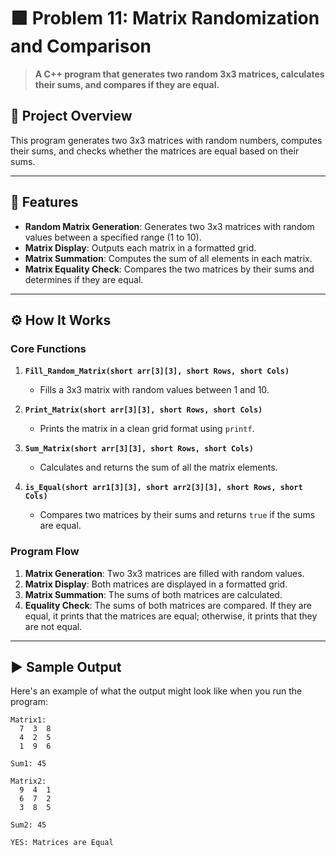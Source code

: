 # 🟩 Problem 11: Matrix Randomization and Comparison 

> **A C++ program that generates two random 3x3 matrices, calculates their sums, and compares if they are equal.**

## 📘 Project Overview
This program generates two 3x3 matrices with random numbers, computes their sums, and checks whether the matrices are equal based on their sums.

---

## 🌟 Features
- **Random Matrix Generation**: Generates two 3x3 matrices with random values between a specified range (1 to 10).
- **Matrix Display**: Outputs each matrix in a formatted grid.
- **Matrix Summation**: Computes the sum of all elements in each matrix.
- **Matrix Equality Check**: Compares the two matrices by their sums and determines if they are equal.

---

## ⚙️ How It Works

### Core Functions
1. **`Fill_Random_Matrix(short arr[3][3], short Rows, short Cols)`**
   - Fills a 3x3 matrix with random values between 1 and 10.
   
2. **`Print_Matrix(short arr[3][3], short Rows, short Cols)`**
   - Prints the matrix in a clean grid format using `printf`.

3. **`Sum_Matrix(short arr[3][3], short Rows, short Cols)`**
   - Calculates and returns the sum of all the matrix elements.

4. **`is_Equal(short arr1[3][3], short arr2[3][3], short Rows, short Cols)`**
   - Compares two matrices by their sums and returns `true` if the sums are equal.

### Program Flow
1. **Matrix Generation**: Two 3x3 matrices are filled with random values.
2. **Matrix Display**: Both matrices are displayed in a formatted grid.
3. **Matrix Summation**: The sums of both matrices are calculated.
4. **Equality Check**: The sums of both matrices are compared. If they are equal, it prints that the matrices are equal; otherwise, it prints that they are not equal.

---

## ▶️ Sample Output
Here's an example of what the output might look like when you run the program:

```plaintext
Matrix1:
  7  3  8
  4  2  5
  1  9  6

Sum1: 45

Matrix2:
  9  4  1
  6  7  2
  3  8  5

Sum2: 45

YES: Matrices are Equal
